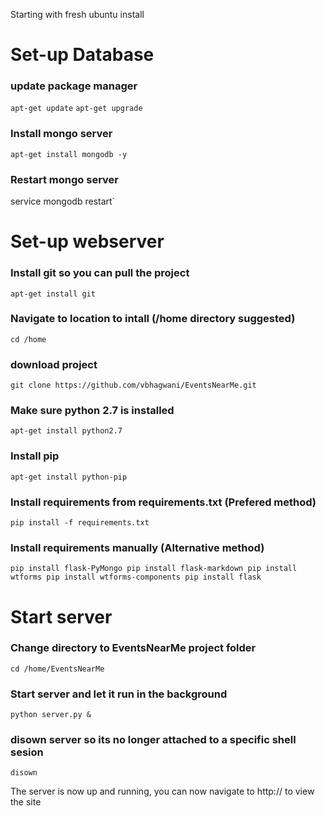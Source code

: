 Starting with fresh ubuntu install
# Set-up Database
### update package manager
`apt-get update`
`apt-get upgrade`
### Install mongo server
`apt-get install mongodb -y`
### Restart mongo server
service mongodb restart`

# Set-up webserver
### Install git so you can pull the project
`apt-get install git`

### Navigate to location to intall (/home directory suggested)
`cd /home`

### download project
`git clone https://github.com/vbhagwani/EventsNearMe.git`

### Make sure python 2.7 is installed
`apt-get install python2.7`
### Install pip
`apt-get install python-pip`

### Install requirements from requirements.txt (Prefered method)
`pip install -f requirements.txt`

### Install requirements manually (Alternative method)
`pip install flask-PyMongo
pip install flask-markdown
pip install wtforms
pip install wtforms-components
pip install flask`

# Start server
### Change directory to EventsNearMe project folder
`cd /home/EventsNearMe`

### Start server and let it run in the background
`python server.py &`

### disown server so its no longer attached to a specific shell sesion
`disown`



The server is now up and running, you can now navigate to http://<server ip>
to view the site
